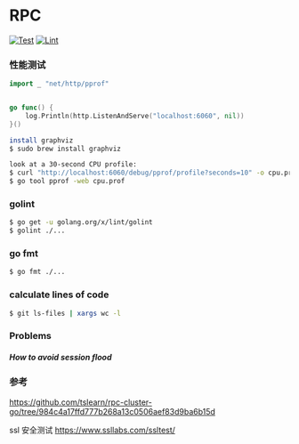 # RPC
[![Test](https://github.com/rpccloud/rpc/workflows/Test/badge.svg)](https://github.com/rpccloud/rpc/actions?query=workflow%3ATest)
[![Lint](https://github.com/rpccloud/rpc/workflows/Lint/badge.svg)](https://github.com/rpccloud/rpc/actions?query=workflow%3ALint)


### 性能测试
```go
import _ "net/http/pprof"


go func() {
	log.Println(http.ListenAndServe("localhost:6060", nil))
}()
```

```bash
install graphviz
$ sudo brew install graphviz

look at a 30-second CPU profile:
$ curl "http://localhost:6060/debug/pprof/profile?seconds=10" -o cpu.prof
$ go tool pprof -web cpu.prof
```


### golint
```bash
$ go get -u golang.org/x/lint/golint
$ golint ./...
```

### go fmt
```bash
$ go fmt ./...
```

### calculate lines of code
```bash
$ git ls-files | xargs wc -l
```


### Problems
##### How to avoid session flood

### 参考
https://github.com/tslearn/rpc-cluster-go/tree/984c4a17ffd777b268a13c0506aef83d9ba6b15d <br>

ssl 安全测试 https://www.ssllabs.com/ssltest/ <br>

